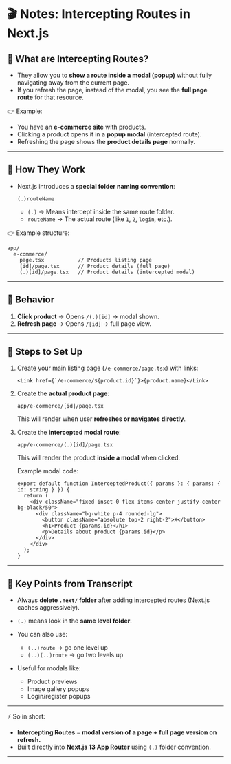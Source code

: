 # 🎬 Notes: Intercepting Routes in Next.js

## 🔹 What are Intercepting Routes?

* They allow you to **show a route inside a modal (popup)** without fully navigating away from the current page.
* If you refresh the page, instead of the modal, you see the **full page route** for that resource.

👉 Example:

* You have an **e-commerce site** with products.
* Clicking a product opens it in a **popup modal** (intercepted route).
* Refreshing the page shows the **product details page** normally.

---

## 🔹 How They Work

* Next.js introduces a **special folder naming convention**:

  ```
  (.)routeName
  ```

  * `(.)` → Means intercept inside the same route folder.
  * `routeName` → The actual route (like `1`, `2`, `login`, etc.).

👉 Example structure:

```
app/
  e-commerce/
    page.tsx           // Products listing page
    [id]/page.tsx      // Product details (full page)
    (.)[id]/page.tsx   // Product details (intercepted modal)
```

---

## 🔹 Behavior

1. **Click product** → Opens `/(.)[id]` → modal shown.
2. **Refresh page** → Opens `/[id]` → full page view.

---

## 🔹 Steps to Set Up

1. Create your main listing page (`/e-commerce/page.tsx`) with links:

   ```tsx
   <Link href={`/e-commerce/${product.id}`}>{product.name}</Link>
   ```

2. Create the **actual product page**:

   ```
   app/e-commerce/[id]/page.tsx
   ```

   This will render when user **refreshes or navigates directly**.

3. Create the **intercepted modal route**:

   ```
   app/e-commerce/(.)[id]/page.tsx
   ```

   This will render the product **inside a modal** when clicked.

   Example modal code:

   ```tsx
   export default function InterceptedProduct({ params }: { params: { id: string } }) {
     return (
       <div className="fixed inset-0 flex items-center justify-center bg-black/50">
         <div className="bg-white p-4 rounded-lg">
           <button className="absolute top-2 right-2">X</button>
           <h1>Product {params.id}</h1>
           <p>Details about product {params.id}</p>
         </div>
       </div>
     );
   }
   ```

---

## 🔹 Key Points from Transcript

* Always **delete `.next/` folder** after adding intercepted routes (Next.js caches aggressively).
* `(.)` means look in the **same level folder**.
* You can also use:

  * `(..)route` → go one level up
  * `(..)(..)route` → go two levels up
* Useful for modals like:

  * Product previews
  * Image gallery popups
  * Login/register popups

---

⚡ So in short:

* **Intercepting Routes = modal version of a page + full page version on refresh.**
* Built directly into **Next.js 13 App Router** using `(.)` folder convention.

---